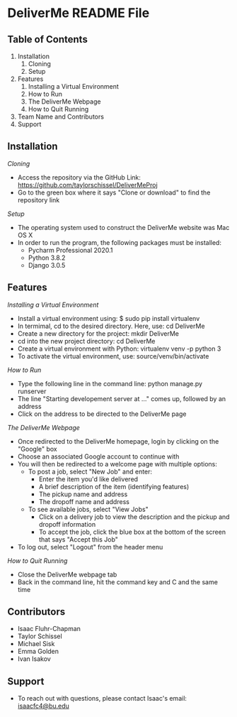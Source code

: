 # DeliverMe README File

## Table of Contents

1. Installation
	1. Cloning
	1. Setup
1. Features
	1. Installing a Virtual Environment
	1. How to Run
	1. The DeliverMe Webpage
	1. How to Quit Running
1. Team Name and Contributors
1. Support


## Installation
*Cloning*
* Access the repository via the GitHub Link: https://github.com/taylorschissel/DeliverMeProj
* Go to the green box where it says "Clone or download" to find the repository link

*Setup*
* The operating system used to construct the DeliverMe website was Mac OS X
* In order to run the program, the following packages must be installed:
	* Pycharm Professional 2020.1
	* Python 3.8.2
	* Django 3.0.5
  
## Features
*Installing a Virtual Environment*
* Install a virtual environment using: $ sudo pip install virtualenv
* In termimal, cd to the desired directory. Here, use: cd DeliverMe
* Create a new directory for the project: mkdir DeliverMe
* cd into the new project directory: cd DeliverMe
* Create a virtual environment with Python: virtualenv venv -p python 3
* To activate the virtual environment, use: source/venv/bin/activate

*How to Run*
* Type the following line in the command line: python manage.py runserver
* The line "Starting developement server at ..." comes up, followed by an address
* Click on the address to be directed to the DeliverMe page

*The DeliverMe Webpage*
* Once redirected to the DeliverMe homepage, login by clicking on the "Google" box
* Choose an associated Google account to continue with
* You will then be redirected to a welcome page with multiple options:
	* To post a job, select "New Job" and enter:
		* Enter the item you'd like delivered
		* A brief description of the item (identifying features)
		* The pickup name and address
		* The dropoff name and address
	* To see available jobs, select "View Jobs"
		* Click on a delivery job to view the description and the pickup and dropoff information
		* To accept the job, click the blue box at the bottom of the screen that says "Accept this Job"
* To log out, select "Logout" from the header menu
    
*How to Quit Running*
* Close the DeliverMe webpage tab
* Back in the command line, hit the command key and C and the same time

## Contributors
* Isaac Fluhr-Chapman
* Taylor Schissel
* Michael Sisk
* Emma Golden
* Ivan Isakov

## Support
* To reach out with questions, please contact Isaac's email: isaacfc4@bu.edu
